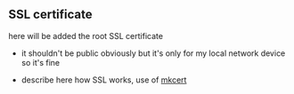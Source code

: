 ## SSL certificate

here will be added the root SSL certificate

- it shouldn't be public obviously but it's only for my local network device so it's fine

- describe here how SSL works, use of [mkcert](https://github.com/FiloSottile/mkcert)